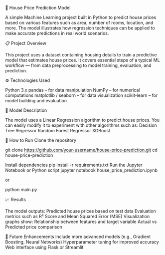 🏡 House Price Prediction Model

A simple Machine Learning project built in Python to predict house prices based on various features such as area, number of rooms, location, and more. The model illustrates how regression techniques can be applied to make accurate predictions in real world scenarios.

📋 Project Overview

This project uses a dataset containing housing details to train a predictive model that estimates house prices.
It covers essential steps of a typical ML workflow — from data preprocessing to model training, evaluation, and prediction.

⚙️ Technologies Used

Python 3.x
pandas – for data manipulation
NumPy – for numerical computations
matplotlib / seaborn – for data visualization
scikit-learn – for model building and evaluation

🧠 Model Description

The model uses a Linear Regression algorithm to predict house prices.
You can easily modify it to experiment with other algorithms such as:
Decision Tree Regressor
Random Forest Regressor
XGBoost

🚀 How to Run
Clone the repository

git clone https://github.com/your-username/house-price-prediction.git
cd house-price-prediction

Install dependencies
pip install -r requirements.txt
Run the Jupyter Notebook or Python script
jupyter notebook house_price_prediction.ipynb

or

python main.py

📈 Results

The model outputs:
Predicted house prices based on test data
Evaluation metrics such as R² Score and Mean Squared Error (MSE)
Visualization graphs show:
Relationship between features and target variable
Actual vs Predicted price comparison

🧩 Future Enhancements
Include more advanced models (e.g., Gradient Boosting, Neural Networks)
Hyperparameter tuning for improved accuracy
Web interface using Flask or Streamlit
